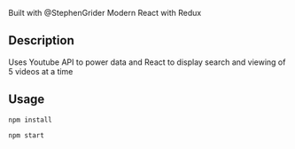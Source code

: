Built with @StephenGrider Modern React with Redux

## Description
Uses Youtube API to power data and React to display search and viewing of 5 videos at a time

## Usage
`npm install`

`npm start`
